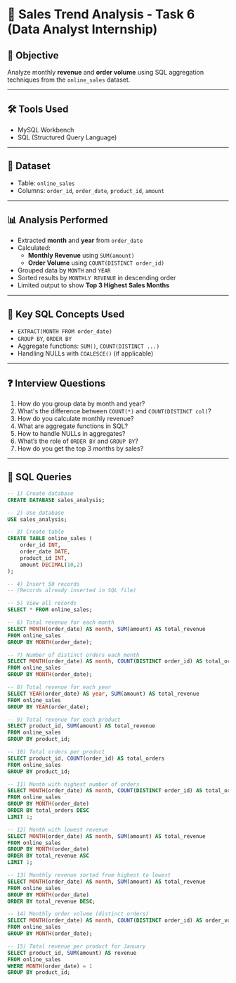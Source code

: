 # 🛒 Sales Trend Analysis - Task 6 (Data Analyst Internship)

## 📌 Objective
Analyze monthly **revenue** and **order volume** using SQL aggregation techniques from the `online_sales` dataset.

---

## 🛠 Tools Used
- MySQL Workbench
- SQL (Structured Query Language)

---

## 📂 Dataset
- Table: `online_sales`
- Columns: `order_id`, `order_date`, `product_id`, `amount`

---

## 📊 Analysis Performed
- Extracted **month** and **year** from `order_date`
- Calculated:
  - **Monthly Revenue** using `SUM(amount)`
  - **Order Volume** using `COUNT(DISTINCT order_id)`
- Grouped data by `MONTH` and `YEAR`
- Sorted results by `MONTHLY REVENUE` in descending order
- Limited output to show **Top 3 Highest Sales Months**

---

## 🧠 Key SQL Concepts Used
- `EXTRACT(MONTH FROM order_date)`
- `GROUP BY`, `ORDER BY`
- Aggregate functions: `SUM()`, `COUNT(DISTINCT ...)`
- Handling NULLs with `COALESCE()` (if applicable)

---

## ❓ Interview Questions
1. How do you group data by month and year?  
2. What's the difference between `COUNT(*)` and `COUNT(DISTINCT col)`?  
3. How do you calculate monthly revenue?  
4. What are aggregate functions in SQL?  
5. How to handle NULLs in aggregates?  
6. What’s the role of `ORDER BY` and `GROUP BY`?  
7. How do you get the top 3 months by sales?

---

## 📜 SQL Queries

```sql
-- 1) Create database
CREATE DATABASE sales_analysis;

-- 2) Use database
USE sales_analysis;

-- 3) Create table
CREATE TABLE online_sales (
    order_id INT,
    order_date DATE,
    product_id INT,
    amount DECIMAL(10,2)
);

-- 4) Insert 50 records
-- (Records already inserted in SQL file)

-- 5) View all records
SELECT * FROM online_sales;

-- 6) Total revenue for each month
SELECT MONTH(order_date) AS month, SUM(amount) AS total_revenue
FROM online_sales
GROUP BY MONTH(order_date);

-- 7) Number of distinct orders each month
SELECT MONTH(order_date) AS month, COUNT(DISTINCT order_id) AS total_orders
FROM online_sales
GROUP BY MONTH(order_date);

-- 8) Total revenue for each year
SELECT YEAR(order_date) AS year, SUM(amount) AS total_revenue
FROM online_sales
GROUP BY YEAR(order_date);

-- 9) Total revenue for each product
SELECT product_id, SUM(amount) AS total_revenue
FROM online_sales
GROUP BY product_id;

-- 10) Total orders per product
SELECT product_id, COUNT(order_id) AS total_orders
FROM online_sales
GROUP BY product_id;

-- 11) Month with highest number of orders
SELECT MONTH(order_date) AS month, COUNT(DISTINCT order_id) AS total_orders
FROM online_sales
GROUP BY MONTH(order_date)
ORDER BY total_orders DESC
LIMIT 1;

-- 12) Month with lowest revenue
SELECT MONTH(order_date) AS month, SUM(amount) AS total_revenue
FROM online_sales
GROUP BY MONTH(order_date)
ORDER BY total_revenue ASC
LIMIT 1;

-- 13) Monthly revenue sorted from highest to lowest
SELECT MONTH(order_date) AS month, SUM(amount) AS total_revenue
FROM online_sales
GROUP BY MONTH(order_date)
ORDER BY total_revenue DESC;

-- 14) Monthly order volume (distinct orders)
SELECT MONTH(order_date) AS month, COUNT(DISTINCT order_id) AS order_volume
FROM online_sales
GROUP BY MONTH(order_date);

-- 15) Total revenue per product for January
SELECT product_id, SUM(amount) AS revenue
FROM online_sales
WHERE MONTH(order_date) = 1
GROUP BY product_id;
